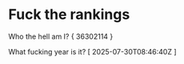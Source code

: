 # Fuck the rankings

Who the hell am I?
{ 36302114 }

What fucking year is it?
[ 2025-07-30T08:46:40Z ]
